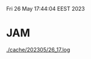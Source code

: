 Fri 26 May 17:44:04 EEST 2023
# JAM
<a href='./cache/202305/26_17.log'>./cache/202305/26_17.log</a>
